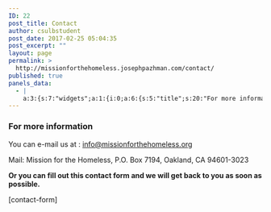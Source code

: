 ```yaml
---
ID: 22
post_title: Contact
author: csulbstudent
post_date: 2017-02-25 05:04:35
post_excerpt: ""
layout: page
permalink: >
  http://missionforthehomeless.josephpazhman.com/contact/
published: true
panels_data:
  - |
    a:3:{s:7:"widgets";a:1:{i:0;a:6:{s:5:"title";s:20:"For more information";s:4:"text";s:529:"<p>You can e-mail us at : <a href="mailto:info@missionforthehomeless.org" target="_top">info@missionforthehomeless.org</a></p><p>Mail: Mission for the Homeless, P.O. Box 7194, Oakland, CA 94601-3023</p><p><strong>Or you can fill out this contact form and we will get back to you as soon as possible.</strong></p><p>[contact-form][contact-field label='Name' type='name' required='1'/][contact-field label='Email' type='email' required='1'/][contact-field label='Question/Comment' type='textarea' required='1'/][/contact-form]</p>";s:20:"text_selected_editor";s:7:"tinymce";s:5:"autop";b:1;s:12:"_sow_form_id";s:13:"58cc304d08e3a";s:11:"panels_info";a:7:{s:5:"class";s:31:"SiteOrigin_Widget_Editor_Widget";s:3:"raw";b:0;s:4:"grid";i:0;s:4:"cell";i:0;s:2:"id";i:0;s:9:"widget_id";s:36:"04a06e88-6b29-49ec-924a-4b023f02a5d9";s:5:"style";a:1:{s:18:"background_display";s:4:"tile";}}}}s:5:"grids";a:1:{i:0;a:2:{s:5:"cells";i:1;s:5:"style";a:3:{s:11:"row_stretch";s:4:"full";s:27:"background_image_attachment";b:0;s:18:"background_display";s:4:"tile";}}}s:10:"grid_cells";a:1:{i:0;a:2:{s:4:"grid";i:0;s:6:"weight";i:1;}}}
---
```

<h3 class="widget-title">For more information</h3>
<p>You can e-mail us at :&nbsp;<a href="mailto:info@missionforthehomeless.org" target="_top">info@missionforthehomeless.org</a></p>
<p>Mail: Mission for the Homeless, P.O. Box 7194, Oakland, CA 94601-3023</p>
<p><strong>Or you can fill out this contact form and we will get back to you as soon as possible.</strong></p>
[contact-form]